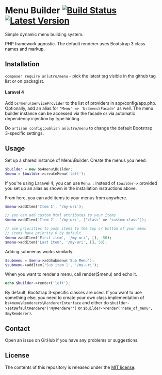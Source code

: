 # Menu Builder [![Build Status](https://travis-ci.org/anlutro/php-menu.png?branch=master)](https://travis-ci.org/anlutro/php-menu)  [![Latest Version](http://img.shields.io/github/tag/anlutro/php-menu.svg)](https://github.com/anlutro/php-menu/releases)

Simple dynamic menu building system.

PHP framework agnostic. The default renderer uses Bootstrap 3 class names and markup.

## Installation

`composer require anlutro/menu` - pick the latest tag visible in the github tag list or on packagist.

#### Laravel 4

Add `bs4menu\ServiceProvider` to the list of providers in app/config/app.php. Optionally, add an alias for `'Menu' => 'bs4menu\Facade'` as well. The menu builder instance can be accessed via the facade or via automatic dependency injection by type hinting.

Do `artisan config:publish anlutro/menu` to change the default Bootstrap 3-specific settings.

## Usage

Set up a shared instance of Menu\Builder. Create the menus you need.

```php
$builder = new bs4menu\Builder;
$menu = $builder->createMenu('left');
```

If you're using Laravel 4, you can use `Menu::` instead of `$builder->` provided you set up an alias as shown in the installation instructions above.

From here, you can add items to your menus from anywhere.

```php
$menu->addItem('Item 1', '/my-uri');

// you can add custom html attributes to your items
$menu->addItem('Item 2', '/my-uri', ['class' => 'custom-class']);

// use priorities to push items to the top or bottom of your menu
// items have priority 0 by default.
$menu->addItem('First item', '/my-uri', [], -50);
$menu->addItem('Last item', '/my-uri', [], 50);
```

Adding submenus works similarly.

```php
$submenu = $menu->addSubmenu('Sub Menu');
$submenu->addItem('Sub item 1', '/my-uri');
```

When you want to render a menu, call render($menu) and echo it.

```php
echo $builder->render('left');
```

By default, Bootstrap 3-specific classes are used. If you want to use something else, you need to create your own class implementation of `bs4menu\Renderers\RendererInterface` and either do `$builder->setDefaultRenderer('MyRenderer')` or `$builder->render('name_of_menu', $myRenderer)`.

## Contact

Open an issue on GitHub if you have any problems or suggestions.

## License

The contents of this repository is released under the [MIT license](http://opensource.org/licenses/MIT).

